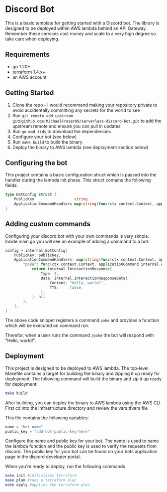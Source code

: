 # Discord Bot
This is a basic template for getting started with a Discord bot. The library is designed to be deployed within AWS lambda behind an API Gateway. Remember these services cost money and scale to a very high degree so take care when deploying.

## Requirements
- go 1.20+
- terraform 1.4.x+
- an AWS account

## Getting Started
1. Clone the repo - I would recommend making your repository private to avoid accidentally committing any secrets for the world to see
2. Run `git remote add upstream git@github.com:MichaelFraser99/serverless-discord-bot.git` to add the upstream remote and ensure you can pull in updates
3. Run `go mod tidy` to download the dependencies
4. Configure your bot (see below)
5. Run `make build` to build the binary
6. Deploy the binary to AWS lambda (see deployment section below)

## Configuring the bot
This project contains a basic configuration struct which is passed into the handler during the lambda init phase. This struct contains the following fields:
```go
type BotConfig struct {
	PublicKey                  string
	ApplicationCommandHandlers map[string]func(ctx context.Context, applicationCommand ApplicationCommand) (InteractionResponse, error)
}
```

## Adding custom commands
Configuring your discord bot with your own commands is very simple. Inside main.go you will see an example of adding a command to a bot:
```go
config = internal.BotConfig{
    PublicKey: publicKey,
    ApplicationCommandHandlers: map[string]func(ctx context.Context, applicationCommand internal.ApplicationCommand) (internal.InteractionResponse, error){
        "poke": func(ctx context.Context, applicationCommand internal.ApplicationCommand) (internal.InteractionResponse, error) {
            return internal.InteractionResponse{
                Type: 4,
                Data: internal.InteractionResponseData{
                    Content: "Hello, world!",
                    TTS:     false,
                },
            }, nil
        },
    },
}
```
The above code snippet registers a command `poke` and provides a function which will be executed on command run.

Therefor, when a user runs the command `/poke` the bot will respond with "Hello, world!".

## Deployment
This project is designed to be deployed to AWS lambda. The top-level Makefile contains a target for building the binary and zipping it up ready for deployment. The following command will build the binary and zip it up ready for deployment:
```bash
make build
```
After building, you can deploy the binary to AWS lambda using the AWS CLI. First cd into the infrastructure directory and review the vars.tfvars file

This file contains the following variables:
```terraform
name = "bot-name"
public_key = "add-bot-public-key-here"
```
Configure the name and public key for your bot. The name is used to name the lambda function and the public key is used to verify the requests from discord. The public key for your bot can be found on your bots application page in the discord developer portal.

When you're ready to deploy, run the following commands
```bash
make init #initialises terraform
make plan #runs a terraform plan
make apply #applies the terraform plan
```
